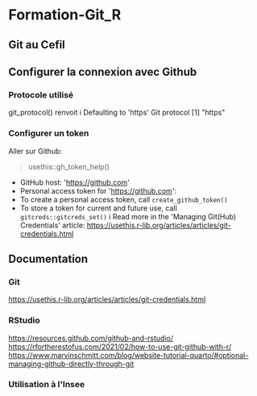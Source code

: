 # Formation-Git_R


## Git au Cefil



## Configurer la connexion avec Github

### Protocole utilisé
git_protocol() renvoit
i Defaulting to 'https' Git protocol
[1] "https"

### Configurer un token

Aller sur Github: 
> usethis::gh_token_help()
* GitHub host: 'https://github.com'
* Personal access token for 'https://github.com': <unset>
* To create a personal access token, call `create_github_token()`
* To store a token for current and future use, call `gitcreds::gitcreds_set()`
i Read more in the 'Managing Git(Hub) Credentials' article:
  https://usethis.r-lib.org/articles/articles/git-credentials.html
  
  
  
## Documentation

### Git
https://usethis.r-lib.org/articles/articles/git-credentials.html

### RStudio
https://resources.github.com/github-and-rstudio/
https://rfortherestofus.com/2021/02/how-to-use-git-github-with-r/
https://www.marvinschmitt.com/blog/website-tutorial-quarto/#optional-managing-github-directly-through-git

### Utilisation à l'Insee
